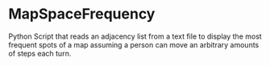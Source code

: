 # MapSpaceFrequency 

Python Script that reads an adjacency list from a text file to display the most frequent spots of a map assuming a 
person can move an arbitrary amounts of steps each turn.
